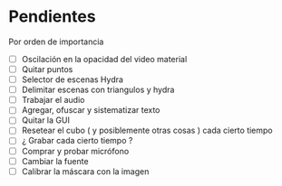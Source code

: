 
# Pendientes

Por orden de importancia 

- [ ] Oscilación en la opacidad del video material 
- [ ] Quitar puntos
- [ ] Selector de escenas Hydra 
- [ ] Delimitar escenas con triangulos y hydra
- [ ] Trabajar el audio 
- [ ] Agregar, ofuscar y sistematizar texto
- [ ] Quitar la GUI
- [ ] Resetear el cubo ( y posiblemente otras cosas ) cada cierto tiempo
- [ ] ¿ Grabar cada cierto tiempo ?
- [ ] Comprar y probar micrófono
- [ ] Cambiar la fuente
- [ ] Calibrar la máscara con la imagen